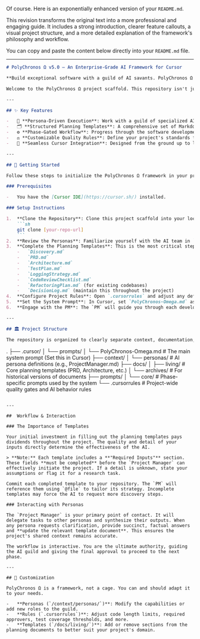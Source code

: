 Of course. Here is an exponentially enhanced version of your `README.md`.

This revision transforms the original text into a more professional and engaging guide. It includes a strong introduction, clearer feature callouts, a visual project structure, and a more detailed explanation of the framework's philosophy and workflow.

You can copy and paste the content below directly into your `README.md` file.

-----

````markdown
# PolyChronos Ω v5.0 – An Enterprise-Grade AI Framework for Cursor

**Build exceptional software with a guild of AI savants. PolyChronos Ω is a comprehensive, persona-driven framework designed to bring enterprise-level discipline, planning, and quality assurance to your development workflow within Cursor.**

Welcome to the PolyChronos Ω project scaffold. This repository isn't just a collection of files; it's a complete operating system for software development. By leveraging a **persona-driven**, **phase-aware**, and **context-first** methodology, it transforms Cursor into a coordinated team of AI experts, ready to plan, design, build, and deliver robust software.

---

## ✨ Key Features

-   🧠 **Persona-Driven Execution**: Work with a guild of specialized AI personas, from a `Project Manager` to a `Savant Architect`, ensuring expert oversight at every stage.
-   🗂️ **Structured Planning Templates**: A comprehensive set of Markdown templates (`PRD`, `Architecture`, `TestPlan`, etc.) that build a deep, shared context for the AI.
-   ⚙️ **Phase-Gated Workflow**: Progress through the software development lifecycle with explicit quality gates, ensuring no step is missed.
-   ⚖️ **Customizable Quality Rules**: Define your project's standards for code, logging, testing, and security in the `.cursorrules` file.
-   🚀 **Seamless Cursor Integration**: Designed from the ground up to leverage Cursor's unique features, like `@file` context and system prompts.

---

## 🚀 Getting Started

Follow these steps to initialize the PolyChronos Ω framework in your project.

### Prerequisites

-   You have the [Cursor IDE](https://cursor.sh/) installed.

### Setup Instructions

1.  **Clone the Repository**: Clone this project scaffold into your local workspace.
    ```sh
    git clone [your-repo-url]
    ```
2.  **Review the Personas**: Familiarize yourself with the AI team in `/context/personas/`. The `Project Manager (PM)` is your primary orchestrator.
3.  **Complete the Planning Templates**: This is the most critical step. Fill out the templates in `/docs/living/` to build the project's "brain."
    -   `Discovery.md`
    -   `PRD.md`
    -   `Architecture.md`
    -   `TestPlan.md`
    -   `LoggingStrategy.md`
    -   `CodeReviewChecklist.md`
    -   `RefactoringPlan.md` (for existing codebases)
    -   `DecisionLog.md` (maintain this throughout the project)
4.  **Configure Project Rules**: Open `.cursorrules` and adjust any default settings, such as the default persona or code quality thresholds, to fit your needs.
5.  **Set the System Prompt**: In Cursor, set `PolyChronos-Omega.md` as your system prompt. This activates the framework and the `Project Manager` persona, who will use your completed templates to begin orchestration.
6.  **Engage with the PM**: The `PM` will guide you through each development phase. Advance through quality gates using the **👍 `Proceed`** command when prompted.

---

## 🏛️ Project Structure

The repository is organized to clearly separate context, documentation, and prompts.

````

.
├── .cursor/
│   └── prompts/
│       └── PolyChronos-Omega.md    \# The main system prompt (Set this in Cursor)
├── context/
│   └── personas/                   \# AI persona definitions (e.g., ProjectManager.md)
├── docs/
│   ├── living/                     \# Core planning templates (PRD, Architecture, etc.)
│   └── archives/                   \# For historical versions of documents
├── prompts/
│   └── core/                       \# Phase-specific prompts used by the system
└── .cursorrules                    \# Project-wide quality gates and AI behavior rules

```

---

##  Workflow & Interaction

### The Importance of Templates

Your initial investment in filling out the planning templates pays dividends throughout the project. The quality and detail of your inputs directly determine the effectiveness of the AI.

> **Note:** Each template includes a **"Required Inputs"** section. These fields **must be completed** before the `Project Manager` can effectively initiate the project. If a detail is unknown, state your assumptions or flag it for a research task.

Commit each completed template to your repository. The `PM` will reference them using `@file` to tailor its strategy. Incomplete templates may force the AI to request more discovery steps.

### Interacting with Personas

The `Project Manager` is your primary point of contact. It will delegate tasks to other personas and synthesize their outputs. When any persona requests clarification, provide succinct, factual answers and **update the relevant template document**. This ensures the project's shared context remains accurate.

The workflow is interactive. You are the ultimate authority, guiding the AI guild and giving the final approval to proceed to the next phase.

---

## 🔧 Customization

PolyChronos Ω is a framework, not a cage. You can and should adapt it to your needs.

-   **Personas (`/context/personas/`)**: Modify the capabilities or add new roles to the guild.
-   **Rules (`.cursorrules`)**: Adjust code length limits, required approvers, test coverage thresholds, and more.
-   **Templates (`/docs/living/`)**: Add or remove sections from the planning documents to better suit your project's domain.
```
